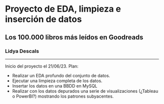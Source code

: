 # **Proyecto de EDA, limpieza e inserción de datos**
## **Los 100.000 libros más leídos en Goodreads**
### **Lidya Descals**

---

Inicio del proyecto el 21/06/23.
Plan:
 - Realizar un EDA profundo del conjunto de datos.
 - Ejecutar una limpieza completa de los datos.
 - Insertar los datos en una BBDD en MySQL
 - Realizar con los datos depurados una serie de visualizaciones (¿Tableau o PowerBI?) mostrando los patrones subyacentes.


   

